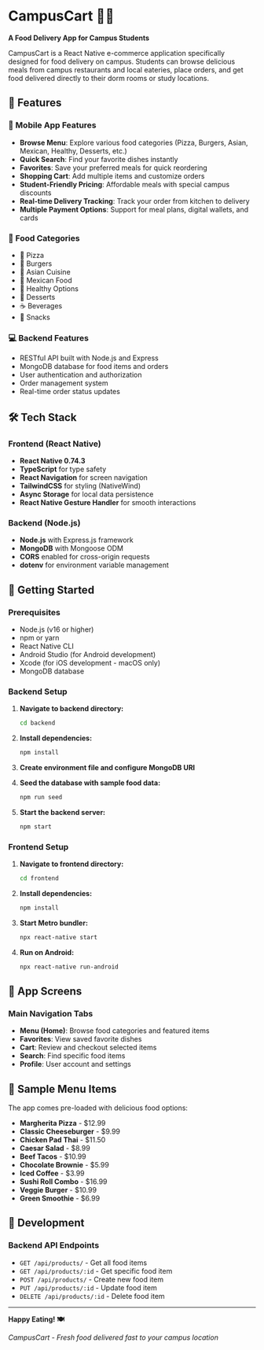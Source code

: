 # CampusCart 🍕📱

**A Food Delivery App for Campus Students**

CampusCart is a React Native e-commerce application specifically designed for food delivery on campus. Students can browse delicious meals from campus restaurants and local eateries, place orders, and get food delivered directly to their dorm rooms or study locations.

## 🚀 Features

### 📱 Mobile App Features
- **Browse Menu**: Explore various food categories (Pizza, Burgers, Asian, Mexican, Healthy, Desserts, etc.)
- **Quick Search**: Find your favorite dishes instantly
- **Favorites**: Save your preferred meals for quick reordering
- **Shopping Cart**: Add multiple items and customize orders
- **Student-Friendly Pricing**: Affordable meals with special campus discounts
- **Real-time Delivery Tracking**: Track your order from kitchen to delivery
- **Multiple Payment Options**: Support for meal plans, digital wallets, and cards

### 🍜 Food Categories
- 🍕 Pizza
- 🍔 Burgers  
- 🍜 Asian Cuisine
- 🌮 Mexican Food
- 🥗 Healthy Options
- 🍰 Desserts
- ☕ Beverages
- 🍿 Snacks

### 💻 Backend Features
- RESTful API built with Node.js and Express
- MongoDB database for food items and orders
- User authentication and authorization
- Order management system
- Real-time order status updates

## 🛠️ Tech Stack

### Frontend (React Native)
- **React Native 0.74.3**
- **TypeScript** for type safety
- **React Navigation** for screen navigation
- **TailwindCSS** for styling (NativeWind)
- **Async Storage** for local data persistence
- **React Native Gesture Handler** for smooth interactions

### Backend (Node.js)
- **Node.js** with Express.js framework
- **MongoDB** with Mongoose ODM
- **CORS** enabled for cross-origin requests
- **dotenv** for environment variable management

## 🚀 Getting Started

### Prerequisites
- Node.js (v16 or higher)
- npm or yarn
- React Native CLI
- Android Studio (for Android development)
- Xcode (for iOS development - macOS only)
- MongoDB database

### Backend Setup

1. **Navigate to backend directory:**
   ```bash
   cd backend
   ```

2. **Install dependencies:**
   ```bash
   npm install
   ```

3. **Create environment file and configure MongoDB URI**

4. **Seed the database with sample food data:**
   ```bash
   npm run seed
   ```

5. **Start the backend server:**
   ```bash
   npm start
   ```

### Frontend Setup

1. **Navigate to frontend directory:**
   ```bash
   cd frontend
   ```

2. **Install dependencies:**
   ```bash
   npm install
   ```

3. **Start Metro bundler:**
   ```bash
   npx react-native start
   ```

4. **Run on Android:**
   ```bash
   npx react-native run-android
   ```

## 📱 App Screens

### Main Navigation Tabs
- **Menu (Home)**: Browse food categories and featured items
- **Favorites**: View saved favorite dishes
- **Cart**: Review and checkout selected items
- **Search**: Find specific food items
- **Profile**: User account and settings

## 🍔 Sample Menu Items

The app comes pre-loaded with delicious food options:

- **Margherita Pizza** - $12.99
- **Classic Cheeseburger** - $9.99  
- **Chicken Pad Thai** - $11.50
- **Caesar Salad** - $8.99
- **Beef Tacos** - $10.99
- **Chocolate Brownie** - $5.99
- **Iced Coffee** - $3.99
- **Sushi Roll Combo** - $16.99
- **Veggie Burger** - $10.99
- **Green Smoothie** - $6.99

## 🔧 Development

### Backend API Endpoints
- `GET /api/products/` - Get all food items
- `GET /api/products/:id` - Get specific food item
- `POST /api/products/` - Create new food item
- `PUT /api/products/:id` - Update food item
- `DELETE /api/products/:id` - Delete food item

---

**Happy Eating! 🍽️**

*CampusCart - Fresh food delivered fast to your campus location*
